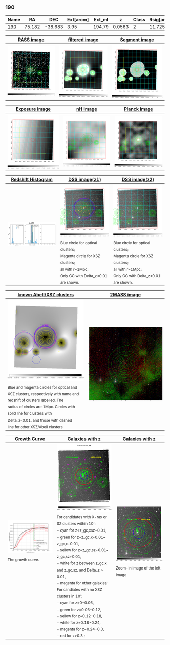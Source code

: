 <div STYLE="page-break-after: always;"></div>

### 190

|Name          |RA          |DEC      | Ext[arcm] | Ext_ml | z    | Class| Rsig[arcmin] | CRsig[c/s] | CR500[c/s] | R500[Mpc] |L500[erg/s]|F500[erg/s/cm^2]| M500[Msun]|Tx[keV]|beta|GC(XSZ,Delta_z<0.01)| GC(OPT,Delta_z<0.01)|GC|alias|
|--------------|------------|------------|---|---|-----------|--------|------|------|----|----|----|----|----|----|----|----|----|----|---|
|[190](script/190.md)     | 75.182       | -38.683       | 3.95    | 194.79   | 0.0563 | 2   | 11.725 |0.343 |0.345 |0.795 |4.855e+43 |6.418e-12 |1.509e+14 |2.809 |1.125 |Tar, |Wen, |Tar, |k473|

|[RASS image](../image/190/190_img.pdf)|[filtered image](../image/190/190_fil.pdf)|[Segment image](../image/190/190_seg.pdf)|
|-------------------|--------------------|-------------------|
| <img src="../image/190/190_img.png" width="300">  | <img src="../image/190/190_fil.png" width="300">   | <img src="../image/190/190_seg.png" width="300">  |

|[Exposure image](../image/190/190_mex.pdf)| [nH image](../image/190/190_nh.pdf)| [Planck image](../image/190/190_p.pdf)|
|-------------------|--------------------|-------------------|
|<img src="../image/190/190_mex.png" width="300">   | <img src="../image/190/190_nh.png" width="300">    | <img src="../image/190/190_p.png" width="300"> |

|[Redshift Histogram](../image/190/190_zg.pdf) | [DSS image(z1)](../image/190/190_dss_z1.pdf)      |  [DSS image(z2)](../image/190/190_dss_z2.pdf)    |
|-------------------|--------------------|-------------------|
|<img src="../image/190/190_zg.png" width="300"> |<img src="../image/190/190_dss_z1.png" width="300"> <sub><br>Blue circle for optical clusters; <br>Magenta circle for XSZ clusters; <br>all with r=1Mpc; <br>Only GC with Delta_z<0.01 are shown. </sub>| <img src="../image/190/190_dss_z2.png" width="300"><sub><br>Blue circle for optical clusters; <br>Magenta circle for XSZ clusters; <br>all with r=1Mpc; <br>Only GC with Delta_z<0.01 are shown. </sub> |

|[known Abell/XSZ clusters](../image/190/190_m.pdf) | [2MASS image](../image/190/190_2mass.pdf)      |
|-------------------|-------------------|
|<img src=../image/190/190_m.png width="300"> <sub><br>Blue and magenta circles for optical and <br>XSZ clusters, respectively with name and <br>redshift of clusters labelled. The <br>radius of circles are 1Mpc. Circles with <br>solid line for clusters with <br>Delta_z<0.01, and those with dashed <br>line for other XSZ/Abell clusters.        </sub>|<img src="../image/190/190_2mass.png" width="300">  |

|[Growth Curve](../image/190/190_gca_all.png) |[Galaxies with z](../image/190/190_opt_ned.pdf) |[Galaxies with z](../image/190/190_opt_ned_zoom.pdf) |
|-------------------|-------------------|-------------------|
| <img src="../image/190/190_gca_all.png" width="300"> <sub><br>The growth curve.</sub>| <img src=../image/190/190_opt_ned.png width="300"> <br><sub> For candidates with X-ray or SZ clusters within 10': <br> - cyan for z<z_gc,xsz-0.01, <br> - green for z=z_gc,x-0.01~ z_gc,x+0.01, <br> - yellow for z=z_gc,sz-0.01~ z_gc,sz+0.01, <br> - white for z between z_gc,x and z_gc,sz, and Delta_z > 0.01, <br> - magenta for other galaxies; <br>For candiates with no XSZ clusters in 10': <br> - cyan for z=0-0.06, <br> - green for z=0.06-0.12, <br> - yellow for z=0.12-0.18, <br> - white for z=0.18-0.24, <br> - magenta for z=0.24-0.3, <br> - red for z>0.3 ;  </sub>|<img src=../image/190/190_opt_ned_zoom.png width="300">  <br><sub> Zoom-in image of the left image</sub>|




